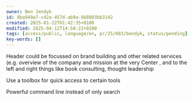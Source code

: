 ```yaml
---
owner: Ben Jendyk
id: 8ba949a7-c42a-457d-ab9a-868893bb3142
created: 2025-01-22T01:42:35+0100
modified: 2025-04-12T14:58:22+0200
tags: [access/public, language/en, pr/25/083/bendyk, status/pending]
key-words: []
---
```


Header could be focussed on brand building and other related services (e.g. overview of the company and mission at the very Center , and to the left and right things like book consulting, thought leadership

Use a toolbox for quick access to certain tools

Powerful command line instead of only search